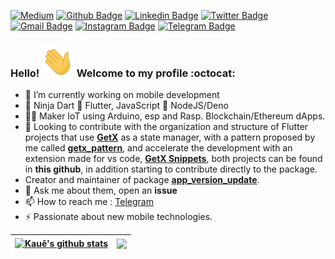 
[![Medium](https://img.shields.io/badge/Medium-black?style=for-the-badge&logo=Medium)](https://medium.com/@kauemurakami)
[![Github Badge](https://img.shields.io/badge/-Github-000?style=for-the-badge&logo=Github&logoColor=white&link=https://github.com/lucasgdb)](https://github.com/kauemurakami)
[![Linkedin Badge](https://img.shields.io/badge/-LinkedIn-blue?style=for-the-badge&logo=Linkedin&logoColor=white&link=https://www.linkedin.com/in/rebeccamanzi/)](https://www.linkedin.com/in/kauemurakami/)
[![Twitter Badge](https://img.shields.io/badge/-Twitter-1ca0f1?style=for-the-badge&labelColor=1ca0f1&logo=twitter&logoColor=white&link=https://twitter.com/lgdbittencourt)](https://twitter.com/kauemurakami)
[![Gmail Badge](https://img.shields.io/badge/-Gmail-c14438?style=for-the-badge&logo=Gmail&logoColor=white&link=mailto:rebeccamanzi@gmail.com)](mailto:kauetmurakami@gmail.com)
[![Instagram Badge](https://img.shields.io/badge/-Instagram-C13584?style=for-the-badge&labelColor=C13584&logo=instagram&logoColor=white&link=https://www.instagram.com/codepwr/)](https://www.instagram.com/kauemurakami/)
[![Telegram Badge](https://img.shields.io/badge/-@getx_pattern_group-blue?style=for-the-badge&labelColor=blue&logo=telegram&logoColor=white&link=https://t.me/joinchat/PhdbJRmsZNpAqSLJL6bH7g)](https://t.me/joinchat/PhdbJRmsZNpAqSLJL6bH7g)
### Hello! <img style="margin: 0 auto" src="https://github.com/ABSphreak/ABSphreak/blob/master/gifs/Hi.gif" height="50"> Welcome to my profile :octocat:

- 🔭 I’m currently working on mobile development
- 🥷 Ninja Dart 💙 Flutter, JavaScript 💜 NodeJS/Deno 
- 👨‍⚕️ Maker IoT using Arduino, esp and Rasp. Blockchain/Ethereum dApps.
- 👯 Looking to contribute with the organization and structure of Flutter projects that use [**GetX**](https://pub.dev/packages/get) as a state manager, with a pattern proposed by me called [**getx_pattern**](https://kauemurakami.github.io/getx_pattern), and accelerate the development with an extension made for vs code, [**GetX Snippets**](https://marketplace.visualstudio.com/items?itemName=get-snippets.get-snippets), both projects can be found in **this github**, in addition starting to contribute directly to the package.
- Creator and maintainer of package [**app_version_update**](https://pub.dev/packages/app_version_update).
- 💬 Ask me about them, open an **issue**
- 📫 How to reach me : [Telegram](https://t.me/kauemurakami)
- ⚡ Passionate about new mobile technologies.  

</p>

| <a href="https://github.com/kauemurakami/github-readme-stats"><img align="center" src="https://github-readme-stats.vercel.app/api?username=kauemurakami&show_icons=true&include_all_commits=true&theme=buefy&hide_border=true" alt="Kauê's github stats" /></a> | <a href="https://github.com/kauemurakami/github-readme-stats"><img align="center" src="https://github-readme-stats.vercel.app/api/top-langs/?username=kauemurakami&layout=compact&theme=buefy&hide_border=true" /></a> |
| ------------- | ------------- |

</br>
</br>


